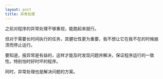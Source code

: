 ```yaml
---
layout: post
title: 异常处理
---
```


之前对程序的异常处理不够重视，能跑起来就行。

但对于需要长时间执行的任务，其健壮性更为重要，我不想让它在我不在的时候崩溃而停止运行。

要知道，报异常是有益的，这样才能及时发现问题并解决，保证程序运行的一致性。特别怕时好时坏的程序。

同时，异常处理也是解决问题的方案。
